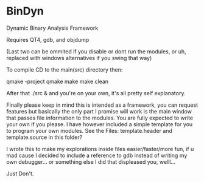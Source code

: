 # BinDyn
Dynamic Binary Analysis Framework

Requires QT4, gdb, and objdump 

(Last two can be ommited if you disable or dont run the modules, or uh, replaced with windows alternatives if you swing that way)


To compile CD to the main(src) directory then:

qmake -project
qmake
make
make clean

After that ./src & and you're on your own, it's all pretty self explanatory.


Finally please keep in mind this is intended as a framework, you can request features but basically the only part I promise will work is the main window that passes file information to the modules.
You are fully expected to write your own if you please.
I have however included a simple template for you to program your own modules.
See the Files: template.header and template.source in this folder?

I wrote this to make my explorations inside files easier/faster/more fun, if u mad cause I decided to include a reference to gdb instead of writing my own debugger... or something else I did that displeased you, welll...

Just Don't.


